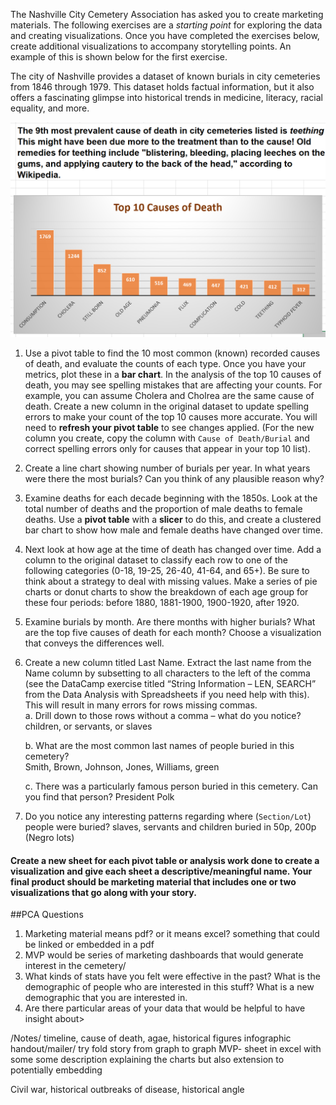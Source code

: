 The Nashville City Cemetery Association has asked you to create marketing materials. The following exercises are a _starting point_ for exploring the data and creating visualizations. Once you have completed the exercises below, create additional visualizations to accompany storytelling points. An example of this is shown below for the first exercise.

The city of Nashville provides a dataset of known burials in city cemeteries from 1846 through 1979. This dataset holds factual information, but it also offers a fascinating glimpse into historical trends in medicine, literacy, racial equality, and more.

![top 10 causes](assets/top_10_death_causes.png)

1.	Use a pivot table to find the 10 most common (known) recorded causes of death, and evaluate the counts of each type. Once you have your metrics, plot these in a **bar chart**. In the analysis of the top 10 causes of death, you may see spelling mistakes that are affecting your counts. For example, you can assume Cholera and Cholrea are the same cause of death. Create a new column in the original dataset to update spelling errors to make your count of the top 10 causes more accurate. You will need to **refresh your pivot table** to see changes applied. (For the new column you create, copy the column with `Cause of Death/Burial` and correct spelling errors only for causes that appear in your top 10 list).

2.	Create a line chart showing number of burials per year. In what years were there the most burials? Can you think of any plausible reason why?

3. Examine deaths for each decade beginning with the 1850s. Look at the total number of deaths and the proportion of male deaths to female deaths. Use a **pivot table** with a **slicer** to do this, and create a clustered bar chart to show how male and female deaths have changed over time.

4. Next look at how age at the time of death has changed over time. Add a column to the original dataset to classify each row to one of the following categories (0-18, 19-25, 26-40, 41-64, and 65+). Be sure to think about a strategy to deal with missing values. Make a series of pie charts or donut charts to show the breakdown of each age group for these four periods: before 1880, 1881-1900, 1900-1920, after 1920.

5. Examine burials by month. Are there months with higher burials? What are the top five causes of death for each month? Choose a visualization that conveys the differences well.

6. Create a new column titled Last Name. Extract the last name from the Name column by subsetting to all characters to the left of the comma (see the DataCamp exercise titled “String Information – LEN, SEARCH” from the Data Analysis with Spreadsheets if you need help with this). This will result in many errors for rows missing commas.   
    a. 	Drill down to those rows without a comma – what do you notice?  
    children, or servants, or slaves

    b.	What are the most common last names of people buried in this cemetery?  
    Smith, Brown, Johnson, Jones, Williams, green


    c.	There was a particularly famous person buried in this cemetery. Can you find that person?
President Polk


7. Do you notice any interesting patterns regarding where (`Section/Lot`) people were buried?
slaves, servants and children buried in 50p, 200p (Negro lots)

#### Create a new sheet for each pivot table or analysis work done to create a visualization and give each sheet a descriptive/meaningful name. Your final product should be marketing material that includes one or two visualizations that go along with your story.

##PCA Questions
1. Marketing material means pdf? or it means excel? something that could be linked or embedded in a pdf
2. MVP would be series of marketing dashboards that would generate interest in the cemetery/
3. What kinds of stats have you felt were effective in the past? What is the demographic of people who are interested in this stuff? What is a new demographic that you are interested in.
4. Are there particular areas of your data that would be helpful to have insight about>

/Notes/
timeline, cause of death, agae, historical figures
infographic
handout/mailer/ try fold
story from graph to graph
MVP- sheet in excel with some some description explaining the charts but also extension to potentially embedding

Civil war, historical outbreaks of disease, historical angle
